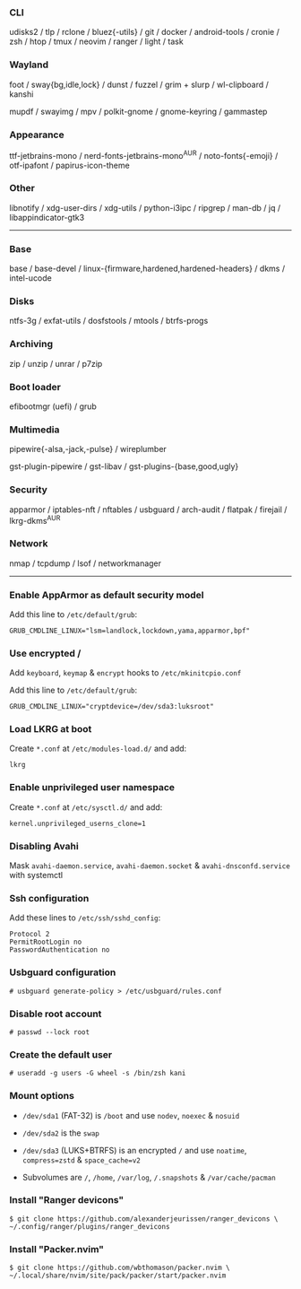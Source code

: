 ### CLI
udisks2 / tlp / rclone / bluez{-utils} / git / docker / android-tools / cronie / zsh / htop / tmux / neovim / ranger / light / task

### Wayland
foot / sway{bg,idle,lock} / dunst / fuzzel / grim + slurp / wl-clipboard / kanshi

mupdf / swayimg / mpv / polkit-gnome / gnome-keyring / gammastep

### Appearance
ttf-jetbrains-mono / nerd-fonts-jetbrains-mono<sup>AUR</sup> / noto-fonts{-emoji} / otf-ipafont / papirus-icon-theme

### Other
libnotify / xdg-user-dirs / xdg-utils / python-i3ipc / ripgrep / man-db / jq / libappindicator-gtk3

---
### Base
base / base-devel / linux-{firmware,hardened,hardened-headers} / dkms / intel-ucode

### Disks
ntfs-3g / exfat-utils / dosfstools / mtools / btrfs-progs

### Archiving
zip / unzip / unrar / p7zip

### Boot loader
efibootmgr (uefi) / grub

### Multimedia
pipewire{-alsa,-jack,-pulse} / wireplumber

gst-plugin-pipewire / gst-libav / gst-plugins-{base,good,ugly}

### Security
apparmor / iptables-nft / nftables / usbguard / arch-audit / flatpak / firejail / lkrg-dkms<sup>AUR</sup>

### Network
nmap / tcpdump / lsof / networkmanager

---
### Enable AppArmor as default security model
Add this line to `/etc/default/grub`:
```
GRUB_CMDLINE_LINUX="lsm=landlock,lockdown,yama,apparmor,bpf"
```

### Use encrypted /
Add `keyboard`, `keymap` & `encrypt` hooks to `/etc/mkinitcpio.conf`

Add this line to `/etc/default/grub`:
```
GRUB_CMDLINE_LINUX="cryptdevice=/dev/sda3:luksroot"
```

### Load LKRG at boot
Create `*.conf` at `/etc/modules-load.d/` and add:
```
lkrg
```

### Enable unprivileged user namespace
Create `*.conf` at `/etc/sysctl.d/` and add:
```
kernel.unprivileged_userns_clone=1
```

### Disabling Avahi
Mask `avahi-daemon.service`, `avahi-daemon.socket` & `avahi-dnsconfd.service` with systemctl

### Ssh configuration
Add these lines to `/etc/ssh/sshd_config`:
```
Protocol 2
PermitRootLogin no
PasswordAuthentication no
```

### Usbguard configuration
```
# usbguard generate-policy > /etc/usbguard/rules.conf
```

### Disable root account
```
# passwd --lock root
```

### Create the default user
```
# useradd -g users -G wheel -s /bin/zsh kani
```

### Mount options
- `/dev/sda1` (FAT-32) is `/boot` and use `nodev`, `noexec` & `nosuid`

- `/dev/sda2` is the `swap`

- `/dev/sda3` (LUKS+BTRFS) is an encrypted `/` and use `noatime`, `compress=zstd` & `space_cache=v2`

- Subvolumes are `/`, `/home`, `/var/log`, `/.snapshots` & `/var/cache/pacman`

### Install "Ranger devicons"
```
$ git clone https://github.com/alexanderjeurissen/ranger_devicons \
~/.config/ranger/plugins/ranger_devicons
```

### Install "Packer.nvim"
```
$ git clone https://github.com/wbthomason/packer.nvim \
~/.local/share/nvim/site/pack/packer/start/packer.nvim
```
